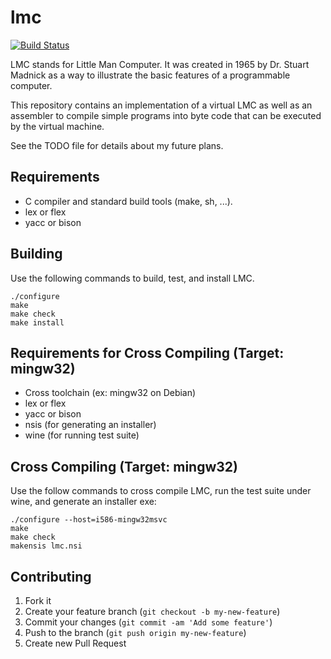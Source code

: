 # lmc
[![Build Status](https://api.travis-ci.org/tcort/lmc.png?branch=master)](http://travis-ci.org/tcort/lmc)

LMC stands for Little Man Computer. It was created in 1965 by Dr. Stuart
Madnick as a way to illustrate the basic features of a programmable computer.

This repository contains an implementation of a virtual LMC as well as an
assembler to compile simple programs into byte code that can be executed
by the virtual machine.

See the TODO file for details about my future plans.

## Requirements

* C compiler and standard build tools (make, sh, ...).
* lex or flex
* yacc or bison

## Building

Use the following commands to build, test, and install LMC.

    ./configure
    make
    make check
    make install

## Requirements for Cross Compiling (Target: mingw32)

* Cross toolchain (ex: mingw32 on Debian)
* lex or flex
* yacc or bison
* nsis (for generating an installer)
* wine (for running test suite)

## Cross Compiling (Target: mingw32)

Use the follow commands to cross compile LMC, run the test suite under wine,
and generate an installer exe:

    ./configure --host=i586-mingw32msvc
    make
    make check
    makensis lmc.nsi

## Contributing

1. Fork it
2. Create your feature branch (`git checkout -b my-new-feature`)
3. Commit your changes (`git commit -am 'Add some feature'`)
4. Push to the branch (`git push origin my-new-feature`)
5. Create new Pull Request

